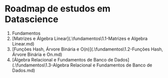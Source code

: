 # Roadmap de estudos em Datascience

1. Fundamentos
  1. [Matrizes e Álgebra Linear](.\fundamentos\1.1-Matrizes e Algebra Linear.md)
  1. [Funções Hash, Árvore Binária e O(n)](.\fundamentos\1.2-Funções Hash, Árvore Binária e On.md)
  1. [Álgebra Relacional e Fundamentos de Banco de Dados](.\fundamentos\1.3-Algebra Relacional e Fundamentos de Banco de Dados.md)
